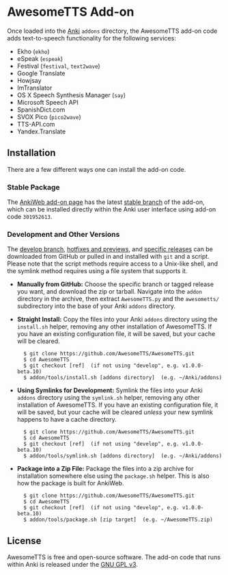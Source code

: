 # AwesomeTTS Add-on

Once loaded into the [Anki](http://ankisrs.net) `addons` directory, the
AwesomeTTS add-on code adds text-to-speech functionality for the following
services:

- Ekho (`ekho`)
- eSpeak (`espeak`)
- Festival (`festival`, `text2wave`)
- Google Translate
- Howjsay
- ImTranslator
- OS X Speech Synthesis Manager (`say`)
- Microsoft Speech API
- SpanishDict.com
- SVOX Pico (`pico2wave`)
- TTS-API.com
- Yandex.Translate


## Installation

There are a few different ways one can install the add-on code.

### Stable Package

The [AnkiWeb add-on page](https://ankiweb.net/shared/info/301952613) has the
latest [stable branch](https://github.com/AwesomeTTS/AwesomeTTS/tree/stable)
of the add-on, which can be installed directly within the Anki user interface
using add-on code `301952613`.

### Development and Other Versions

The [develop branch](https://github.com/AwesomeTTS/AwesomeTTS/tree/develop),
[hotfixes and previews](https://github.com/AwesomeTTS/AwesomeTTS/branches),
and [specific releases](https://github.com/AwesomeTTS/AwesomeTTS/releases) can
be downloaded from GitHub or pulled in and installed with `git` and a script.
Please note that the script methods require access to a Unix-like shell, and
the symlink method requires using a file system that supports it.

- **Manually from GitHub:**
  Choose the specific branch or tagged release you want, and download the zip
  or tarball. Navigate into the `addon` directory in the archive, then extract
  `AwesomeTTS.py` and the `awesometts/` subdirectory into the base of your
  Anki `addons` directory.

- **Straight Install:**
  Copy the files into your Anki `addons` directory using the `install.sh`
  helper, removing any other installation of AwesomeTTS. If you have an
  existing configuration file, it will be saved, but your cache will be
  cleared.

        $ git clone https://github.com/AwesomeTTS/AwesomeTTS.git
        $ cd AwesomeTTS
        $ git checkout [ref]  (if not using "develop", e.g. v1.0.0-beta.10)
        $ addon/tools/install.sh [addons directory]  (e.g. ~/Anki/addons)

- **Using Symlinks for Development:**
  Symlink the files into your Anki `addons` directory using the `symlink.sh`
  helper, removing any other installation of AwesomeTTS. If you have an
  existing configuration file, it will be saved, but your cache will be
  cleared _unless_ your new symlink happens to have a cache directory.

        $ git clone https://github.com/AwesomeTTS/AwesomeTTS.git
        $ cd AwesomeTTS
        $ git checkout [ref]  (if not using "develop", e.g. v1.0.0-beta.10)
        $ addon/tools/symlink.sh [addons directory]  (e.g. ~/Anki/addons)

- **Package into a Zip File:**
  Package the files into a zip archive for installation somewhere else using
  the `package.sh` helper. This is also how the package is built for AnkiWeb.

        $ git clone https://github.com/AwesomeTTS/AwesomeTTS.git
        $ cd AwesomeTTS
        $ git checkout [ref]  (if not using "develop", e.g. v1.0.0-beta.10)
        $ addon/tools/package.sh [zip target]  (e.g. ~/AwesomeTTS.zip)


## License

AwesomeTTS is free and open-source software. The add-on code that runs within
Anki is released under the [GNU GPL v3](LICENSE.txt).

